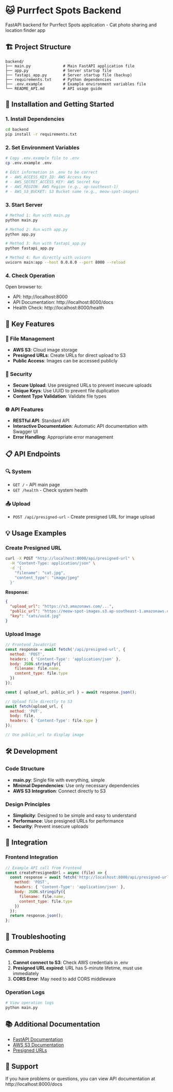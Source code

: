 # 🐱 Purrfect Spots Backend

FastAPI backend for Purrfect Spots application - Cat photo sharing and location finder app

## 🏗️ Project Structure

```
backend/
├── main.py              # Main FastAPI application file
├── app.py               # Server startup file
├── fastapi_app.py       # Server startup file (backup)
├── requirements.txt     # Python dependencies
├── .env.example         # Example environment variables file
└── README_API.md        # API usage guide
```

## 🚀 Installation and Getting Started

### 1. Install Dependencies
```bash
cd backend
pip install -r requirements.txt
```

### 2. Set Environment Variables
```bash
# Copy .env.example file to .env
cp .env.example .env

# Edit information in .env to be correct
# - AWS_ACCESS_KEY_ID: AWS Access Key
# - AWS_SECRET_ACCESS_KEY: AWS Secret Key
# - AWS_REGION: AWS Region (e.g., ap-southeast-1)
# - AWS_S3_BUCKET: S3 Bucket name (e.g., meow-spot-images)
```

### 3. Start Server
```bash
# Method 1: Run with main.py
python main.py

# Method 2: Run with app.py
python app.py

# Method 3: Run with fastapi_app.py
python fastapi_app.py

# Method 4: Run directly with uvicorn
uvicorn main:app --host 0.0.0.0 --port 8000 --reload
```

### 4. Check Operation
Open browser to:
- API: http://localhost:8000
- API Documentation: http://localhost:8000/docs
- Health Check: http://localhost:8000/health

## 🔧 Key Features

### 📁 File Management
- **AWS S3**: Cloud image storage
- **Presigned URLs**: Create URLs for direct upload to S3
- **Public Access**: Images can be accessed publicly

### 🔐 Security
- **Secure Upload**: Use presigned URLs to prevent insecure uploads
- **Unique Keys**: Use UUID to prevent file duplication
- **Content Type Validation**: Validate file types

### 🌐 API Features
- **RESTful API**: Standard API
- **Interactive Documentation**: Automatic API documentation with Swagger UI
- **Error Handling**: Appropriate error management

## 📋 API Endpoints

### 🔍 System
- `GET /` - API main page
- `GET /health` - Check system health

### 📤 Upload
- `POST /api/presigned-url` - Create presigned URL for image upload

## 💡 Usage Examples

### Create Presigned URL
```bash
curl -X POST "http://localhost:8000/api/presigned-url" \
  -H "Content-Type: application/json" \
  -d '{
    "filename": "cat.jpg",
    "content_type": "image/jpeg"
  }'
```

**Response:**
```json
{
  "upload_url": "https://s3.amazonaws.com/...",
  "public_url": "https://meow-spot-images.s3.ap-southeast-1.amazonaws.com/cats/uuid.jpg",
  "key": "cats/uuid.jpg"
}
```

### Upload Image
```javascript
// Frontend JavaScript
const response = await fetch('/api/presigned-url', {
  method: 'POST',
  headers: { 'Content-Type': 'application/json' },
  body: JSON.stringify({
    filename: file.name,
    content_type: file.type
  })
});

const { upload_url, public_url } = await response.json();

// Upload file directly to S3
await fetch(upload_url, {
  method: 'PUT',
  body: file,
  headers: { 'Content-Type': file.type }
});

// Use public_url to display image
```

## 🛠️ Development

### Code Structure
- **main.py**: Single file with everything, simple
- **Minimal Dependencies**: Use only necessary dependencies
- **AWS S3 Integration**: Connect directly to S3

### Design Principles
- **Simplicity**: Designed to be simple and easy to understand
- **Performance**: Use presigned URLs for performance
- **Security**: Prevent insecure uploads

## 🔄 Integration

### Frontend Integration
```javascript
// Example API call from Frontend
const createPresignedUrl = async (file) => {
  const response = await fetch('http://localhost:8000/api/presigned-url', {
    method: 'POST',
    headers: { 'Content-Type': 'application/json' },
    body: JSON.stringify({
      filename: file.name,
      content_type: file.type
    })
  });
  return response.json();
};
```

## 🐛 Troubleshooting

### Common Problems
1. **Cannot connect to S3**: Check AWS credentials in .env
2. **Presigned URL expired**: URL has 5-minute lifetime, must use immediately
3. **CORS Error**: May need to add CORS middleware

### Operation Logs
```bash
# View operation logs
python main.py
```

## 📚 Additional Documentation

- [FastAPI Documentation](https://fastapi.tiangolo.com/)
- [AWS S3 Documentation](https://docs.aws.amazon.com/s3/)
- [Presigned URLs](https://docs.aws.amazon.com/AmazonS3/latest/userguide/presigned-urls.html)

## 🤝 Support

If you have problems or questions, you can view API documentation at http://localhost:8000/docs
